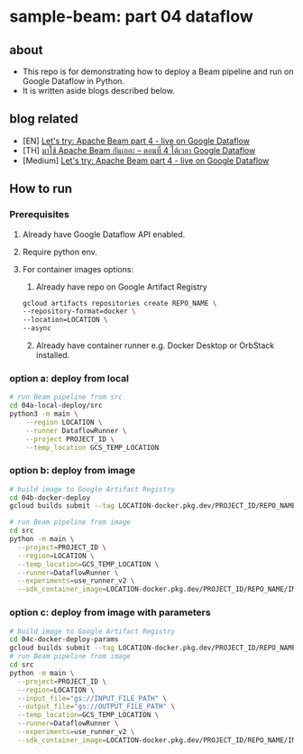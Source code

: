# sample-beam: part 04 dataflow

## about

- This repo is for demonstrating how to deploy a Beam pipeline and run on Google Dataflow in Python.
- It is written aside blogs described below.

## blog related

- [EN] [Let's try: Apache Beam part 4 - live on Google Dataflow](https://www.bluebirz.net/en/lets-try-apache-beam-part-4)
- [TH] [มาใช้ Apache Beam กันเถอะ – ตอนที่ 4 ได้เวลา Google Dataflow](https://www.bluebirz.net/th/lets-try-apache-beam-part-4-th)
- [Medium] [Let's try: Apache Beam part 4 - live on Google Dataflow](https://medium.com/@bluebirz/lets-try-apache-beam-part-4-live-on-google-dataflow-c89ed62e31f6)

## How to run

### Prerequisites

1. Already have Google Dataflow API enabled.
2. Require python env.
3. For container images options:
   1. Already have repo on Google Artifact Registry

   ```bash
   gcloud artifacts repositories create REPO_NAME \
   --repository-format=docker \
   --location=LOCATION \
   --async
   ```

   2. Already have container runner e.g. Docker Desktop or OrbStack installed.

### option a: deploy from local

```bash
# run Beam pipeline from src
cd 04a-local-deploy/src
python3 -m main \
    --region LOCATION \
    --runner DataflowRunner \
    --project PROJECT_ID \
    --temp_location GCS_TEMP_LOCATION
```

### option b: deploy from image

```bash
# build image to Google Artifact Registry
cd 04b-docker-deploy
gcloud builds submit --tag LOCATION-docker.pkg.dev/PROJECT_ID/REPO_NAME/IMAGE_PATH:TAG .

# run Beam pipeline from image
cd src
python -m main \
  --project=PROJECT_ID \
  --region=LOCATION \
  --temp_location=GCS_TEMP_LOCATION \
  --runner=DataflowRunner \
  --experiments=use_runner_v2 \
  --sdk_container_image=LOCATION-docker.pkg.dev/PROJECT_ID/REPO_NAME/IMAGE_PATH:TAG
```

### option c: deploy from image with parameters

```bash
# build image to Google Artifact Registry
cd 04c-docker-deploy-params
gcloud builds submit --tag LOCATION-docker.pkg.dev/PROJECT_ID/REPO_NAME/IMAGE_PATH:TAG .
# run Beam pipeline from image
cd src
python -m main \
  --project=PROJECT_ID \
  --region=LOCATION \
  --input_file="gs://INPUT_FILE_PATH" \
  --output_file="gs://OUTPUT_FILE_PATH" \
  --temp_location=GCS_TEMP_LOCATION \
  --runner=DataflowRunner \
  --experiments=use_runner_v2 \
  --sdk_container_image=LOCATION-docker.pkg.dev/PROJECT_ID/REPO_NAME/IMAGE_PATH:TAG
```
